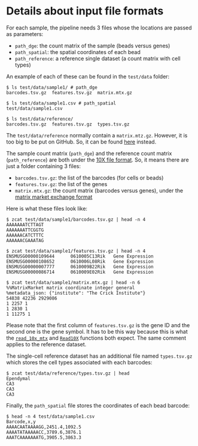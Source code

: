 
# Details about input file formats

For each sample, the pipeline needs 3 files whose the locations are passed as parameters:

 * `path_dge`: the count matrix of the sample (beads versus genes)
 * `path_spatial`: the spatial coordinates of each bead
 * `path_reference`: a reference single dataset (a count matrix with cell types)

An example of each of these can be found in the `test/data` folder:

```
$ ls test/data/sample1/ # path_dge
barcodes.tsv.gz  features.tsv.gz  matrix.mtx.gz

$ ls test/data/sample1.csv # path_spatial
test/data/sample1.csv

$ ls test/data/reference/
barcodes.tsv.gz  features.tsv.gz  types.tsv.gz
```

The `test/data/reference` normally contain a `matrix.mtz.gz`.
However, it is too big to be put on GitHub.
So, it can be found [here](https://bioinformatics.crick.ac.uk/shiny/users/bahn/slideseq/test_data/reference/matrix.mtx.gz) instead.

The sample count matrix (`path_dge`) and the reference count matrix (`path_reference`) are both under the [10X file format](https://support.10xgenomics.com/single-cell-gene-expression/software/pipelines/latest/output/matrices).
So, it means there are just a folder containing 3 files:

 * `barcodes.tsv.gz`: the list of the barcodes (for cells or beads)
 * `features.tsv.gz`: the list of the genes
 * `matrix.mtx.gz`: the count matrix (barcodes versus genes), under the [matrix market exchange format](https://math.nist.gov/MatrixMarket/formats.html)

Here is what these files look like:

```
$ zcat test/data/sample1/barcodes.tsv.gz | head -n 4
AAAAAAATCTTAGT
AAAAAAATTCGGTG
AAAAAACATCTTTC
AAAAAACGAAATAG

$ zcat test/data/sample1/features.tsv.gz | head -n 4
ENSMUSG00000109644      0610005C13Rik   Gene Expression
ENSMUSG00000108652      0610006L08Rik   Gene Expression
ENSMUSG00000007777      0610009B22Rik   Gene Expression
ENSMUSG00000086714      0610009E02Rik   Gene Expression

$ zcat test/data/sample1/matrix.mtx.gz | head -n 6
%%MatrixMarket matrix coordinate integer general
%metadata_json: {"institute": "The Crick Institute"}
54838 42236 2929086
1 2257 1
1 2830 1
1 11275 1
```

Please note that the first column of `features.tsv.gz` is the gene ID and the second one is the gene symbol.
It has to be this way because this is what the [`read_10x_mtx`](https://scanpy.readthedocs.io/en/stable/generated/scanpy.read_10x_mtx.html) and [`Read10X`](https://satijalab.org/seurat/reference/read10x) functions both expect.
The same comment applies to the reference dataset.

The single-cell reference dataset has an additional file named `types.tsv.gz` which stores the cell types associated with each barcodes:

```
$ zcat test/data/reference/types.tsv.gz | head
Ependymal
CA3
CA3
CA3
```

Finally, the `path_spatial` file stores the coordinates of each bead barcode:

```
$ head -n 4 test/data/sample1.csv
Barcode,x,y
AAAACAATAAAAGG,2451.4,1092.5
AAAATATAAAAACC,3789.6,3876.1
AAATCAAAAAAATG,3905.5,3863.3
```

